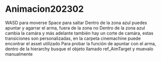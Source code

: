 # Animacion202302

 WASD para moverse
 Space para saltar
 Dentro de la zona azul puedes apuntar y agarrar el arma, fuera de la zona no
 Dentro de la zona azul cambia la camára y más adelante también hay un corte de camára, estas transiciones son personalizadas, en la carpeta cinemachine puede encontrar el asset utilizado
 Para probar la función de apuntar con el arma, dentro de la hierarchy busque el objeto llamado ref_AimTarget y muevalo manualmente
